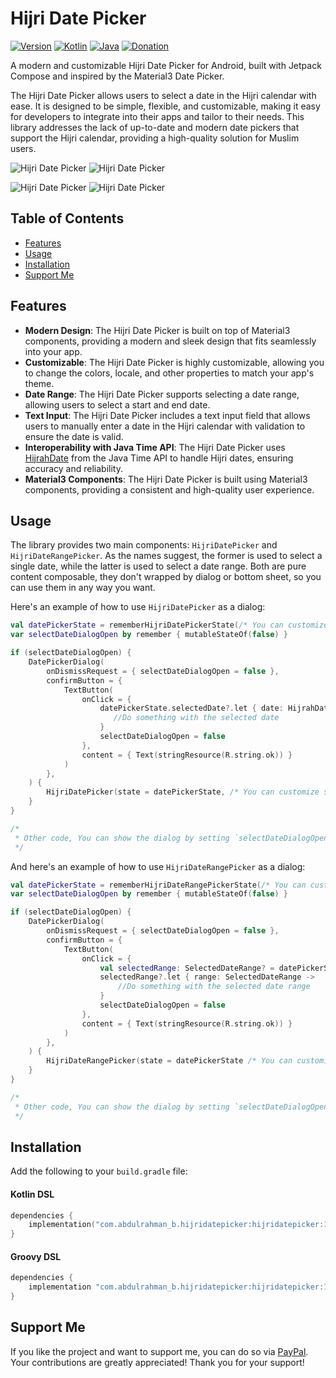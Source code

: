 # Hijri Date Picker

[![Version](https://img.shields.io/badge/Version-1.0.0-alpha01-puregreen.svg)]()
[![Kotlin](https://img.shields.io/badge/Kotlin-2.1.0-purple.svg?logo=kotlin)]()
[![Java](https://img.shields.io/badge/java-11-orange.svg?logo=java)]()
[![Donation](https://img.shields.io/badge/Donation-PayPal-blue.svg?logo=paypal)](https://www.paypal.com/paypalme/AbdulrahmanBahamel)

A modern and customizable Hijri Date Picker for Android, built with Jetpack Compose and inspired by the Material3 Date
Picker.

The Hijri Date Picker allows users to select a date in the Hijri calendar with ease. It is designed to be simple,
flexible, and customizable, making it easy for developers to integrate into their apps and tailor to their needs. This
library addresses the lack of up-to-date and modern date pickers that support the Hijri calendar, providing a
high-quality solution for Muslim users.

![Hijri Date Picker](screenshots/hijridatepicker-picker-ar.jpg)
![Hijri Date Picker](screenshots/hijridatepicker-picker-en.jpg)

![Hijri Date Picker](screenshots/hijridatepicker-rangepicker-ar.jpg)
![Hijri Date Picker](screenshots/hijridatepicker-rangepicker-en.jpg)


## Table of Contents

- [Features](#features)
- [Usage](#usage)
- [Installation](#installation)
- [Support Me](#support-me)

## Features

- **Modern Design**: The Hijri Date Picker is built on top of Material3 components, providing a modern and sleek design
  that fits seamlessly into your app.
- **Customizable**: The Hijri Date Picker is highly customizable, allowing you to change the colors, locale, and other
  properties to match your app's theme.
- **Date Range**: The Hijri Date Picker supports selecting a date range, allowing users to select a start and end date.
- **Text Input**: The Hijri Date Picker includes a text input field that allows users to manually enter a date in the Hijri
  calendar with validation to ensure the date is valid.
- **Interoperability with Java Time API**: The Hijri Date Picker uses [HijrahDate](https://docs.oracle.com/en/java/javase/11/docs/api/java.base/java/time/chrono/HijrahDate.html)
  from the Java Time API to handle Hijri dates, ensuring accuracy and reliability.
- **Material3 Components**: The Hijri Date Picker is built using Material3 components, providing a consistent and
  high-quality user experience.


## Usage

The library provides two main components: `HijriDatePicker` and `HijriDateRangePicker`. As the names suggest, the former is used to select a single date, while the latter is used to select a date range.
Both are pure content composable, they don't wrapped by dialog or bottom sheet, so you can use them in any way you want.

Here's an example of how to use `HijriDatePicker` as a dialog:

```kotlin
val datePickerState = rememberHijriDatePickerState(/* You can customize some properties */)
var selectDateDialogOpen by remember { mutableStateOf(false) }

if (selectDateDialogOpen) {
    DatePickerDialog(
        onDismissRequest = { selectDateDialogOpen = false },
        confirmButton = {
            TextButton(
                onClick = {
                    datePickerState.selectedDate?.let { date: HijrahDate ->
                       //Do something with the selected date
                    }
                    selectDateDialogOpen = false
                },
                content = { Text(stringResource(R.string.ok)) }
            )
        },
    ) {
        HijriDatePicker(state = datePickerState, /* You can customize some appearance properties */)
    }
}

/*
 * Other code, You can show the dialog by setting `selectDateDialogOpen` to true on a button click or any other event
 */
```

And here's an example of how to use `HijriDateRangePicker` as a dialog:

```kotlin
val datePickerState = rememberHijriDateRangePickerState(/* You can customize some properties */)
var selectDateDialogOpen by remember { mutableStateOf(false) }

if (selectDateDialogOpen) {
    DatePickerDialog(
        onDismissRequest = { selectDateDialogOpen = false },
        confirmButton = {
            TextButton(
                onClick = {
                    val selectedRange: SelectedDateRange? = datePickerState.getSelectedDateRange()
                    selectedRange?.let { range: SelectedDateRange ->
                        //Do something with the selected date range
                    }
                    selectDateDialogOpen = false
                },
                content = { Text(stringResource(R.string.ok)) }
            )
        },
    ) {
        HijriDateRangePicker(state = datePickerState /* You can customize some appearance properties */)
    }
}

/*
 * Other code, You can show the dialog by setting `selectDateDialogOpen` to true on a button click or any other event
 */
```

## Installation

Add the following to your `build.gradle` file:

#### Kotlin DSL
```build.gradle.kts
dependencies {
    implementation("com.abdulrahman_b.hijridatepicker:hijridatepicker:1.0.0-alpha01")
}
```

#### Groovy DSL
```build.gradle
dependencies {
    implementation "com.abdulrahman_b.hijridatepicker:hijridatepicker:1.0.0-alpha01"
}
```

## Support Me

If you like the project and want to support me, you can do so via [PayPal](https://www.paypal.com/paypalme/AbdulrahmanBahamel). Your contributions are greatly appreciated! Thank you for your support!


